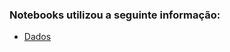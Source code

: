 ### Notebooks utilizou a seguinte informação: 
- [Dados](https://github.com/a82207/Epidemiologia/tree/master/COVID_19/fontes_informa%C3%A7%C3%A3o)
